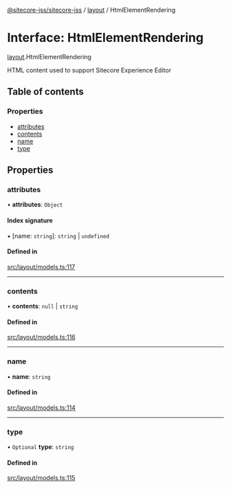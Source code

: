 [@sitecore-jss/sitecore-jss](../README.md) / [layout](../modules/layout.md) / HtmlElementRendering

# Interface: HtmlElementRendering

[layout](../modules/layout.md).HtmlElementRendering

HTML content used to support Sitecore Experience Editor

## Table of contents

### Properties

- [attributes](layout.HtmlElementRendering.md#attributes)
- [contents](layout.HtmlElementRendering.md#contents)
- [name](layout.HtmlElementRendering.md#name)
- [type](layout.HtmlElementRendering.md#type)

## Properties

### attributes

• **attributes**: `Object`

#### Index signature

▪ [name: `string`]: `string` \| `undefined`

#### Defined in

[src/layout/models.ts:117](https://github.com/Sitecore/jss/blob/cf1ffc37b/packages/sitecore-jss/src/layout/models.ts#L117)

---

### contents

• **contents**: `null` \| `string`

#### Defined in

[src/layout/models.ts:116](https://github.com/Sitecore/jss/blob/cf1ffc37b/packages/sitecore-jss/src/layout/models.ts#L116)

---

### name

• **name**: `string`

#### Defined in

[src/layout/models.ts:114](https://github.com/Sitecore/jss/blob/cf1ffc37b/packages/sitecore-jss/src/layout/models.ts#L114)

---

### type

• `Optional` **type**: `string`

#### Defined in

[src/layout/models.ts:115](https://github.com/Sitecore/jss/blob/cf1ffc37b/packages/sitecore-jss/src/layout/models.ts#L115)
